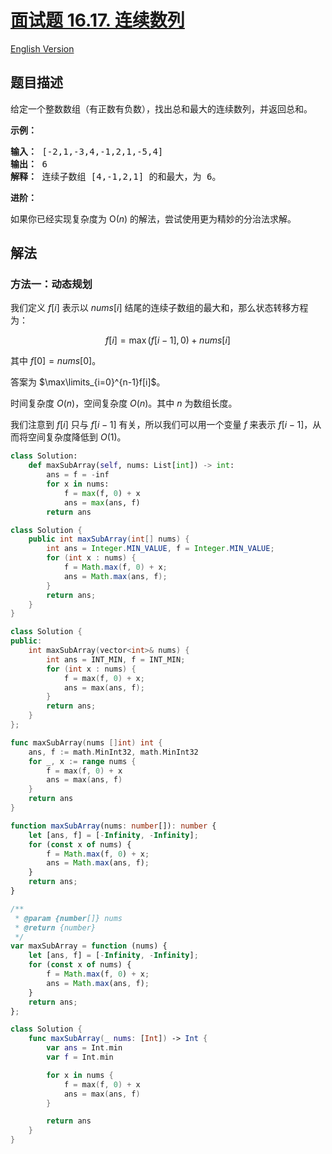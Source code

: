 # [面试题 16.17. 连续数列](https://leetcode.cn/problems/contiguous-sequence-lcci)

[English Version](/lcci/16.17.Contiguous%20Sequence/README_EN.md)

## 题目描述

<!-- 这里写题目描述 -->
<p>给定一个整数数组（有正数有负数），找出总和最大的连续数列，并返回总和。</p>

<p><strong>示例：</strong></p>

<pre><strong>输入：</strong> [-2,1,-3,4,-1,2,1,-5,4]
<strong>输出：</strong> 6
<strong>解释：</strong> 连续子数组 [4,-1,2,1] 的和最大，为 6。
</pre>

<p><strong>进阶：</strong></p>

<p>如果你已经实现复杂度为 O(<em>n</em>) 的解法，尝试使用更为精妙的分治法求解。</p>

## 解法

### 方法一：动态规划

我们定义 $f[i]$ 表示以 $nums[i]$ 结尾的连续子数组的最大和，那么状态转移方程为：

$$
f[i] = \max(f[i-1], 0) + nums[i]
$$

其中 $f[0] = nums[0]$。

答案为 $\max\limits_{i=0}^{n-1}f[i]$。

时间复杂度 $O(n)$，空间复杂度 $O(n)$。其中 $n$ 为数组长度。

我们注意到 $f[i]$ 只与 $f[i-1]$ 有关，所以我们可以用一个变量 $f$ 来表示 $f[i-1]$，从而将空间复杂度降低到 $O(1)$。

<!-- tabs:start -->

```python
class Solution:
    def maxSubArray(self, nums: List[int]) -> int:
        ans = f = -inf
        for x in nums:
            f = max(f, 0) + x
            ans = max(ans, f)
        return ans
```

```java
class Solution {
    public int maxSubArray(int[] nums) {
        int ans = Integer.MIN_VALUE, f = Integer.MIN_VALUE;
        for (int x : nums) {
            f = Math.max(f, 0) + x;
            ans = Math.max(ans, f);
        }
        return ans;
    }
}
```

```cpp
class Solution {
public:
    int maxSubArray(vector<int>& nums) {
        int ans = INT_MIN, f = INT_MIN;
        for (int x : nums) {
            f = max(f, 0) + x;
            ans = max(ans, f);
        }
        return ans;
    }
};
```

```go
func maxSubArray(nums []int) int {
	ans, f := math.MinInt32, math.MinInt32
	for _, x := range nums {
		f = max(f, 0) + x
		ans = max(ans, f)
	}
	return ans
}
```

```ts
function maxSubArray(nums: number[]): number {
    let [ans, f] = [-Infinity, -Infinity];
    for (const x of nums) {
        f = Math.max(f, 0) + x;
        ans = Math.max(ans, f);
    }
    return ans;
}
```

```js
/**
 * @param {number[]} nums
 * @return {number}
 */
var maxSubArray = function (nums) {
    let [ans, f] = [-Infinity, -Infinity];
    for (const x of nums) {
        f = Math.max(f, 0) + x;
        ans = Math.max(ans, f);
    }
    return ans;
};
```

```swift
class Solution {
    func maxSubArray(_ nums: [Int]) -> Int {
        var ans = Int.min
        var f = Int.min

        for x in nums {
            f = max(f, 0) + x
            ans = max(ans, f)
        }

        return ans
    }
}
```

<!-- tabs:end -->

<!-- end -->
